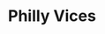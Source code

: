 ---
pid: RS197
title: Philly Vices
location_transcription: Brewery? La Colombe roastery? Dilworth park?!
zipcode: '19103'
outside_phl: 
neighborhood: Rittenhouse Square,Avenue of The Arts,Logan Square,Fitler Square
age: '24'
age_range: 20-29
instagram: 
image_file_name: RS_197.jpg
proposal_transcription: Craft Beer Good Coffee
topic: Food
topic_summary: '0'
type: Other No Form
keywords_other: 
credit: Nicole
image_labels: 
twitter: 
facebook: 
permalink: "/monuments/rs197/"
layout: item-page
---